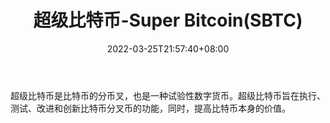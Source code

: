 ﻿---
weight: 
title: "超级比特币-Super Bitcoin(SBTC)"
description: "超级比特币是比特币的分币叉，也是一种试验性数字货币"
date: 2022-03-25T21:57:40+08:00
lastmod: 2022-03-25T16:45:40+08:00
draft: false
authors: ["Metabd"]
featuredImage: "chaojibitebi-super-bitcoinsbtc.webp"
link: ""
tags: ["数字代币","超级比特币-Super Bitcoin(SBTC)"]
categories: ["navigation"]
navigation: ["数字代币"]
lightgallery: true
toc: true
pinned: false
recommend: false
recommend1: false
---
超级比特币是比特币的分币叉，也是一种试验性数字货币。超级比特币旨在执行、测试、改进和创新比特币分叉币的功能，同时，提高比特币本身的价值。
